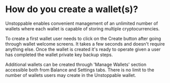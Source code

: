 # How do you create a wallet(s)?

Unstoppable enables convenient management of an unlimited number of wallets where each wallet is capable of storing multiple cryptocurrencies.

To create a first wallet user needs to click on the Create button after going through wallet welcome screens. It takes a few seconds and doesn't require anything else. Once the wallet is created it's ready to operate given a user has completed the wallet private key backup steps.

Additional wallets can be created through 'Manage Wallets' section accessible both from Balance and Settings tabs. There is no limit to the number of wallets users may create in the Unstoppable wallet.
